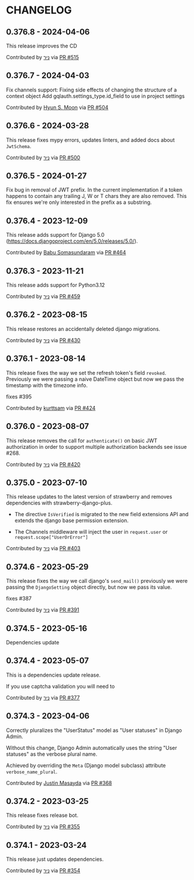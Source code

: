 CHANGELOG
=========
0.376.8 - 2024-04-06
--------------------
This release improves the CD

Contributed by [ניר](https://github.com/nrbnlulu) via [PR #515](https://github.com/nrbnlulu/strawberry-django-auth/pull/515/)

0.376.7 - 2024-04-03
--------------------

Fix channels support: Fixing side effects of changing the structure of a context object
Add gqlauth.settings_type.id_field to use in project settings

Contributed by [Hyun S. Moon](https://github.com/shmoon-kr) via [PR #504](https://github.com/nrbnlulu/strawberry-django-auth/pull/504/)


0.376.6 - 2024-03-28
--------------------

This release fixes mypy errors, updates linters, and added docs about `JwtSchema`.

Contributed by [ניר](https://github.com/nrbnlulu) via [PR #500](https://github.com/nrbnlulu/strawberry-django-auth/pull/500/)


0.376.5 - 2024-01-27
--------------------

Fix bug in removal of JWT prefix.
In the current implementation if a token happens to contain any trailing J, W or T chars they are also removed.
This fix ensures we're only interested in the prefix as a substring.

0.376.4 - 2023-12-09
--------------------

This release adds support for Django 5.0 (https://docs.djangoproject.com/en/5.0/releases/5.0/).

Contributed by [Babu Somasundaram](https://github.com/babus) via [PR #464](https://github.com/nrbnlulu/strawberry-django-auth/pull/464/)


0.376.3 - 2023-11-21
--------------------

This release adds support for Python3.12

Contributed by [ניר](https://github.com/nrbnlulu) via [PR #459](https://github.com/nrbnlulu/strawberry-django-auth/pull/459/)


0.376.2 - 2023-08-15
--------------------

This release restores an accidentally deleted django migrations.

Contributed by [ניר](https://github.com/nrbnlulu) via [PR #430](https://github.com/nrbnlulu/strawberry-django-auth/pull/430/)


0.376.1 - 2023-08-14
--------------------

This release fixes the way we set the refresh token's field `revoked`.
Previously we were passing a naive DateTime object but now we pass the timestamp with the timezone info.

fixes #395

Contributed by [kurttsam](https://github.com/kurttsam) via [PR #424](https://github.com/nrbnlulu/strawberry-django-auth/pull/424/)


0.376.0 - 2023-08-07
--------------------

This release removes the call for `authenticate()` on basic JWT authorization in order
to support multiple authorization backends see issue #268.

Contributed by [ניר](https://github.com/nrbnlulu) via [PR #420](https://github.com/nrbnlulu/strawberry-django-auth/pull/420/)


0.375.0 - 2023-07-10
--------------------

This release updates to the latest version of strawberry
and removes dependencies with strawberry-django-plus.

- The directive `IsVerified` is migrated to the new field
extensions API and extends the django base permission
extension.

- The Channels middleware will inject the user in `request.user`
or `request.scope["UserOrError"]`

Contributed by [ניר](https://github.com/nrbnlulu) via [PR #403](https://github.com/nrbnlulu/strawberry-django-auth/pull/403/)


0.374.6 - 2023-05-29
--------------------

This release fixes the way we call django's `send_mail()` previously
we were passing the `DjangoSetting` object directly, but now we pass its value.

fixes #387

Contributed by [ניר](https://github.com/nrbnlulu) via [PR #391](https://github.com/nrbnlulu/strawberry-django-auth/pull/391/)


0.374.5 - 2023-05-16
--------------------

Dependencies update

0.374.4 - 2023-05-07
--------------------

This is a dependencies update release.

If you use captcha validation you will need to

Contributed by [ניר](https://github.com/nrbnlulu) via [PR #377](https://github.com/nrbnlulu/strawberry-django-auth/pull/377/)


0.374.3 - 2023-04-06
--------------------

Correctly pluralizes the "UserStatus" model as "User statuses" in Django Admin.

Without this change, Django Admin automatically uses the string "User statuses" as the verbose plural name.

Achieved by overriding the `Meta` (Django model subclass) attribute `verbose_name_plural`.

Contributed by [Justin Masayda](https://github.com/keysmusician) via [PR #368](https://github.com/nrbnlulu/strawberry-django-auth/pull/368/)


0.374.2 - 2023-03-25
--------------------

This release fixes release bot.

Contributed by [ניר](https://github.com/nrbnlulu) via [PR #355](https://github.com/nrbnlulu/strawberry-django-auth/pull/355/)


0.374.1 - 2023-03-24
--------------------

This release just updates dependencies.

Contributed by [ניר](https://github.com/nrbnlulu) via [PR #354](https://github.com/nrbnlulu/strawberry-django-auth/pull/354/)